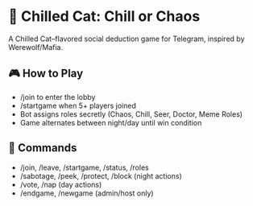 # 🐾 Chilled Cat: Chill or Chaos
A Chilled Cat–flavored social deduction game for Telegram, inspired by Werewolf/Mafia.

## 🎮 How to Play
- /join to enter the lobby
- /startgame when 5+ players joined
- Bot assigns roles secretly (Chaos, Chill, Seer, Doctor, Meme Roles)
- Game alternates between night/day until win condition

## 🐾 Commands
- /join, /leave, /startgame, /status, /roles
- /sabotage, /peek, /protect, /block (night actions)
- /vote, /nap (day actions)
- /endgame, /newgame (admin/host only)
